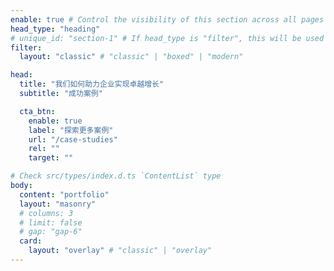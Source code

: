 ```yaml
---
enable: true # Control the visibility of this section across all pages where it is used
head_type: "heading"
# unique_id: "section-1" # If head_type is "filter", this will be used as the unique id for the filtering.
filter:
  layout: "classic" # "classic" | "boxed" | "modern"

head:
  title: "我们如何助力企业实现卓越增长"
  subtitle: "成功案例"

  cta_btn:
    enable: true
    label: "探索更多案例"
    url: "/case-studies"
    rel: ""
    target: ""

# Check src/types/index.d.ts `ContentList` type
body:
  content: "portfolio"
  layout: "masonry"
  # columns: 3
  # limit: false
  # gap: "gap-6"
  card:
    layout: "overlay" # "classic" | "overlay"
---
```

